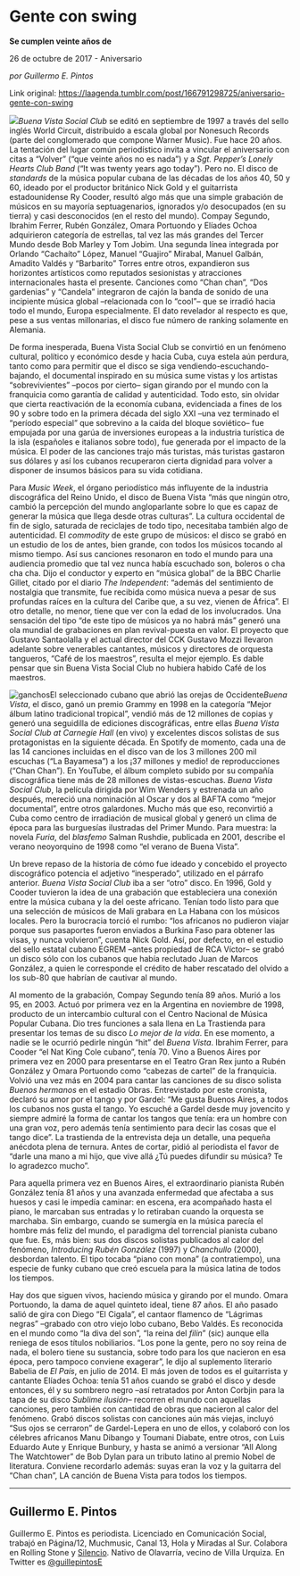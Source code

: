 # Gente con swing

**Se cumplen veinte años de**

26 de octubre de 2017 - Aniversario

_por Guillermo E. Pintos_

Link original: https://laagenda.tumblr.com/post/166791298725/aniversario-gente-con-swing

![](https://64.media.tumblr.com/a7336fcc56eb4fcf6df8916239bdf839/tumblr_inline_pk004fIAVr1t6q87u_500.jpg)*Buena Vista Social Club* se editó en septiembre de 1997 a través del sello inglés World Circuit, distribuido a escala global por Nonesuch Records (parte del conglomerado que compone Warner Music). Fue hace 20 años. La tentación del lugar común periodístico invita a vincular el aniversario con citas a “Volver” (“que veinte años no es nada”) y a *Sgt. Pepper’s Lonely Hearts Club Band* (“It was twenty years ago today”). Pero no. El disco de *standards* de la música popular cubana de las décadas de los años 40, 50 y 60, ideado por el productor británico Nick Gold y el guitarrista estadounidense Ry Cooder, resultó algo más que una simple grabación de músicos en su mayoría septuagenarios, ignorados y/o desocupados (en su tierra) y casi desconocidos (en el resto del mundo). Compay Segundo, Ibrahim Ferrer, Rubén González, Omara Portuondo y Elíades Ochoa adquirieron categoría de estrellas, tal vez las más grandes del Tercer Mundo desde Bob Marley y Tom Jobim. Una segunda línea integrada por Orlando “Cachaíto” López, Manuel “Guajiro” Mirabal, Manuel Galbán, Amadito Valdés y “Barbarito” Torres entre otros, expandieron sus horizontes artísticos como reputados sesionistas y atracciones internacionales hasta el presente. Canciones como “Chan chan”, “Dos gardenias” y “Candela” integraron de cajón la banda de sonido de una incipiente música global –relacionada con lo “cool”– que se irradió hacia todo el mundo, Europa especialmente. El dato revelador al respecto es que, pese a sus ventas millonarias, el disco fue número de ranking solamente en Alemania. 

De forma inesperada, Buena Vista Social Club se convirtió en un fenómeno cultural, político y económico desde y hacia Cuba, cuya estela aún perdura, tanto como para permitir que el disco se siga vendiendo-escuchando-bajando, el documental inspirado en su música sume vistas y los artistas “sobrevivientes” –pocos por cierto– sigan girando por el mundo con la franquicia como garantía de calidad y autenticidad. Todo esto, sin olvidar que cierta reactivación de la economía cubana, evidenciada a fines de los 90 y sobre todo en la primera década del siglo XXI –una vez terminado el “período especial” que sobrevino a la caída del bloque soviético– fue empujada por una garúa de inversiones europeas a la industria turística de la isla (españoles e italianos sobre todo), fue generada por el impacto de la música. El poder de las canciones trajo más turistas, más turistas gastaron sus dólares y así los cubanos recuperaron cierta dignidad para volver a disponer de insumos básicos para su vida cotidiana. 

Para *Music Week*, el órgano periodístico más influyente de la industria discográfica del Reino Unido, el disco de Buena Vista “más que ningún otro, cambió la percepción del mundo angloparlante sobre lo que es capaz de generar la música que llega desde otras culturas”. La cultura occidental de fin de siglo, saturada de reciclajes de todo tipo, necesitaba también algo de autenticidad. El *commodity* de este grupo de músicos: el disco se grabó en un estudio de los de antes, bien grande, con todos los músicos tocando al mismo tiempo. Así sus canciones resonaron en todo el mundo para una audiencia promedio que tal vez nunca había escuchado son, boleros o cha cha cha. Dijo el conductor y experto en “música global” de la BBC Charlie Gillet, citado por el diario *The Independent*: “además del sentimiento de nostalgia que transmite, fue recibida como música nueva a pesar de sus profundas raíces en la cultura del Caribe que, a su vez, vienen de África”. El otro detalle, no menor, tiene que ver con la edad de los involucrados. Una sensación del tipo “de este tipo de músicos ya no habrá más” generó una ola mundial de grabaciones en plan revival-puesta en valor. El proyecto que Gustavo Santaolalla y el actual director del CCK Gustavo Mozzi llevaron adelante sobre venerables cantantes, músicos y directores de orquesta tangueros, “Café de los maestros”, resulta el mejor ejemplo. Es dable pensar que sin Buena Vista Social Club no hubiera habido Café de los maestros. 

![ganchos](https://64.media.tumblr.com/a7336fcc56eb4fcf6df8916239bdf839/tumblr_inline_pk004fIAVr1t6q87u_500.jpg)El seleccionado cubano que abrió las orejas de Occidente*Buena Vista*, el disco, ganó un premio Grammy en 1998 en la categoría “Mejor álbum latino tradicional tropical”, vendió más de 12 millones de copias y generó una seguidilla de ediciones discográficas, entre ellas *Buena Vista Social Club at Carnegie Hall* (en vivo) y excelentes discos solistas de sus protagonistas en la siguiente década. En Spotify de momento, cada una de las 14 canciones incluidas en el disco van de los 3 millones 200 mil escuchas (“La Bayamesa”) a los ¡37 millones y medio! de reproducciones (“Chan Chan”). En YouTube, el álbum completo subido por su compañía discográfica tiene más de 28 millones de vistas-escuchas. *Buena Vista Social Club*, la película dirigida por Wim Wenders y estrenada un año después, mereció una nominación al Oscar y dos al BAFTA como “mejor documental”, entre otros galardones. Mucho más que eso, reconvirtió a Cuba como centro de irradiación de musical global y generó un clima de época para las burguesías ilustradas del Primer Mundo. Para muestra: la novela *Furia*, del *blasfemo* Salman Rushdie, publicada en 2001, describe el verano neoyorquino de 1998 como “el verano de Buena Vista”. 

Un breve repaso de la historia de cómo fue ideado y concebido el proyecto discográfico potencia el adjetivo “inesperado”, utilizado en el párrafo anterior. *Buena Vista Social Club* iba a ser “otro” disco. En 1996, Gold y Cooder tuvieron la idea de una grabación que estableciera una conexión entre la música cubana y la del oeste africano. Tenían todo listo para que una selección de músicos de Mali grabara en La Habana con los músicos locales. Pero la burocracia torció el rumbo: “los africanos no pudieron viajar porque sus pasaportes fueron enviados a Burkina Faso para obtener las visas, y nunca volvieron”, cuenta Nick Gold. Así, por defecto, en el estudio del sello estatal cubano EGREM –antes propiedad de RCA Víctor– se grabó un disco sólo con los cubanos que había reclutado Juan de Marcos González, a quien le corresponde el crédito de haber rescatado del olvido a los sub-80 que habrían de cautivar al mundo. 

Al momento de la grabación, Compay Segundo tenía 89 años. Murió a los 95, en 2003. Actuó por primera vez en la Argentina en noviembre de 1998, producto de un intercambio cultural con el Centro Nacional de Música Popular Cubana. Dio tres funciones a sala llena en La Trastienda para presentar los temas de su disco *Lo mejor de la vida*. En ese momento, a nadie se le ocurrió pedirle ningún “hit” del *Buena Vista*. Ibrahim Ferrer, para Cooder “el Nat King Cole cubano”, tenía 70. Vino a Buenos Aires por primera vez en 2000 para presentarse en el Teatro Gran Rex junto a Rubén González y Omara Portuondo como “cabezas de cartel” de la franquicia. Volvió una vez más en 2004 para cantar las canciones de su disco solista *Buenos hermanos* en el estadio Obras. Entrevistado por este cronista, declaró su amor por el tango y por Gardel: “Me gusta Buenos Aires, a todos los cubanos nos gusta el tango. Yo escuché a Gardel desde muy jovencito y siempre admiré la forma de cantar los tangos que tenía: era un hombre con una gran voz, pero además tenía sentimiento para decir las cosas que el tango dice”. La trastienda de la entrevista deja un detalle, una pequeña anécdota plena de ternura. Antes de cortar, pidió al periodista el favor de “darle una mano a mi hijo, que vive allá ¿Tú puedes difundir su música? Te lo agradezco mucho”. 

Para aquella primera vez en Buenos Aires, el extraordinario pianista Rubén González tenía 81 años y una avanzada enfermedad que afectaba a sus huesos y casi le impedía caminar: en escena, era acompañado hasta el piano, le marcaban sus entradas y lo retiraban cuando la orquesta se marchaba. Sin embargo, cuando se sumergía en la música parecía el hombre más feliz del mundo, el paradigma del torrencial pianista cubano que fue. Es, más bien: sus dos discos solistas publicados al calor del fenómeno, *Introducing Rubén González* (1997) y *Chanchullo* (2000), desbordan talento. El tipo tocaba “piano con mona” (a contratiempo), una especie de funky cubano que creó escuela para la música latina de todos los tiempos. 

Hay dos que siguen vivos, haciendo música y girando por el mundo. Omara Portuondo, la dama de aquel quinteto ideal, tiene 87 años. El año pasado salió de gira con Diego “El Cigala”, el cantaor flamenco de “Lágrimas negras” –grabado con otro viejo lobo cubano, Bebo Valdés. Es reconocida en el mundo como “la diva del son”, “la reina del *filin*” (sic) aunque ella reniega de esos títulos nobiliarios. “Los pone la gente, pero no soy reina de nada, el bolero tiene su sustancia, sobre todo para los que nacieron en esa época, pero tampoco conviene exagerar”, le dijo al suplemento literario Babelia de *El País*, en julio de 2014. El más joven de todos es el guitarrista y cantante Elíades Ochoa: tenía 51 años cuando se grabó el disco y desde entonces, él y su sombrero negro –así retratados por Anton Corbjin para la tapa de su disco *Sublime ilusión*– recorren el mundo con aquellas canciones, pero también con cantidad de obras que nacieron al calor del fenómeno. Grabó discos solistas con canciones aún más viejas, incluyó “Sus ojos se cerraron” de Gardel-Lepera en uno de ellos, y colaboró con los célebres africanos Manu Dibango y Toumani Diabate, entre otros, con Luis Eduardo Aute y Enrique Bunbury, y hasta se animó a versionar “All Along The Watchtower” de Bob Dylan para un tributo latino al premio Nobel de literatura. Conviene recordarlo además: suyas eran la voz y la guitarra del “Chan chan”, LA canción de Buena Vista para todos los tiempos. 

  




---

Guillermo E. Pintos
-------------------

 Guillermo E. Pintos es periodista. Licenciado en Comunicación Social, trabajó en Página/12, Muchmusic, Canal 13, Hola y Miradas al Sur. Colabora en Rolling Stone y [Silencio](http://www.silencio.com.ar/). Nativo de Olavarría, vecino de Villa Urquiza. En Twitter es [@guillepintosE](https://twitter.com/guillepintose)

